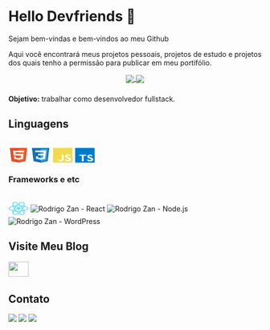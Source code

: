 # Hello Devfriends 👋

Sejam bem-vindas e bem-vindos ao meu Github

Aqui você encontrará meus projetos pessoais, projetos de estudo e projetos dos quais tenho a permissão para publicar em meu portifólio.

<div align="center">
  <a href="https://github.com/rodrigozan/convoychat">
  <img height="180em"g align="center" src="https://github-readme-stats.vercel.app/api/top-langs/?username=rodrigozan&theme=dracula&layout=compact&langs_count=10)](https://github.com/rodrigozan/github-readme-stats" />
</a>
<a href="https://github.com/rodrigozan/github-readme-stats">
  <img height="180em" align="center" src="https://github-readme-stats.vercel.app/api?username=rodrigozan&show_icons=true&theme=dracula&layout=compact" />
</a>
</div>

###

**Objetivo:** trabalhar como desenvolvedor fullstack.

###

## Linguagens

<div style="display: inline_block"><br>
<img align="center" alt="Rodrigo Zan - HTML" height="30" width="40" src="https://raw.githubusercontent.com/devicons/devicon/master/icons/html5/html5-original.svg">
<img align="center" alt="Rodrigo Zan - CSS" height="30" width="40" src="https://raw.githubusercontent.com/devicons/devicon/master/icons/css3/css3-original.svg">
<img align="center" alt="Rodrigo Zan - JavaScript" height="30" width="40" src="https://raw.githubusercontent.com/devicons/devicon/master/icons/javascript/javascript-plain.svg">
<img align="center" alt="Rodrigo Zan - TypeScript" height="30" width="40" src="https://raw.githubusercontent.com/devicons/devicon/master/icons/typescript/typescript-plain.svg">
  </div>

### Frameworks e etc

<div style="display: inline_block"><br>
<img align="center" alt="Rodrigo Zan - React" height="30" width="40" src="https://raw.githubusercontent.com/devicons/devicon/master/icons/react/react-original.svg">
  <img align="center" alt="Rodrigo Zan - React" height="30" width="40" src="https://cdn.worldvectorlogo.com/logos/react-1.svg">
  <img alt="Rodrigo Zan - Node.js" height="30" width="40" align="center" src="https://cdn.jsdelivr.net/gh/devicons/devicon/icons/nodejs/nodejs-original.svg" />
  <img alt="Rodrigo Zan - WordPress" height="30" width="40" align="center" src="https://cdn.jsdelivr.net/gh/devicons/devicon/icons/wordpress/wordpress-original.svg" />
</div>

## Visite Meu Blog

<a href="https://medium.com/code-write/"><img height="30" width="40" src="https://www.apemockups.com/wp-content/uploads/edd/2017/09/medium-icon-white-on-black.png" target="_blank"></a>

## Contato

<a href="https://instagram.com/rodrigozan.dev" target="_blank"><img src="https://img.shields.io/badge/-Instagram-%23E4405F?style=for-the-badge&logo=instagram&logoColor=white" target="_blank"></a>
<a href = "mailto:rodrigo.zandonadi.dev@gmail.com"><img src="https://img.shields.io/badge/-Gmail-%23333?style=for-the-badge&logo=gmail&logoColor=white" target="_blank"></a>
<a href="https://www.linkedin.com/in/rodrigozan" target="_blank"><img src="https://img.shields.io/badge/-LinkedIn-%230077B5?style=for-the-badge&logo=linkedin&logoColor=white" target="_blank"></a> 
